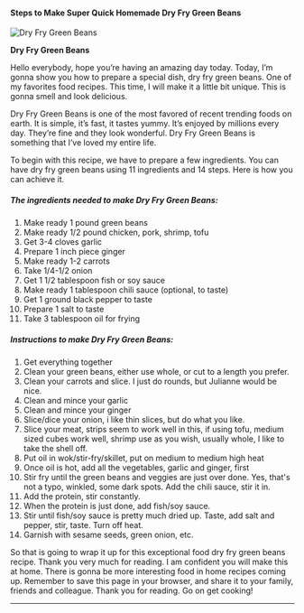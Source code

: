             

#### Steps to Make Super Quick Homemade Dry Fry Green Beans

![Dry Fry Green Beans](https://img-global.cpcdn.com/recipes/f9513d4c67d59e34/751x532cq70/dry-fry-green-beans-recipe-main-photo.jpg)

**Dry Fry Green Beans**

Hello everybody, hope you’re having an amazing day today. Today, I’m gonna show you how to prepare a special dish, dry fry green beans. One of my favorites food recipes. This time, I will make it a little bit unique. This is gonna smell and look delicious.

Dry Fry Green Beans is one of the most favored of recent trending foods on earth. It is simple, it’s fast, it tastes yummy. It’s enjoyed by millions every day. They’re fine and they look wonderful. Dry Fry Green Beans is something that I’ve loved my entire life.

To begin with this recipe, we have to prepare a few ingredients. You can have dry fry green beans using 11 ingredients and 14 steps. Here is how you can achieve it.

##### The ingredients needed to make Dry Fry Green Beans:

1.  Make ready 1 pound green beans
2.  Make ready 1/2 pound chicken, pork, shrimp, tofu
3.  Get 3-4 cloves garlic
4.  Prepare 1 inch piece ginger
5.  Make ready 1-2 carrots
6.  Take 1/4-1/2 onion
7.  Get 1 1/2 tablespoon fish or soy sauce
8.  Make ready 1 tablespoon chili sauce (optional, to taste)
9.  Get 1 ground black pepper to taste
10.  Prepare 1 salt to taste
11.  Take 3 tablespoon oil for frying

##### Instructions to make Dry Fry Green Beans:

1.  Get everything together
2.  Clean your green beans, either use whole, or cut to a length you prefer.
3.  Clean your carrots and slice. I just do rounds, but Julianne would be nice.
4.  Clean and mince your garlic
5.  Clean and mince your ginger
6.  Slice/dice your onion, i like thin slices, but do what you like.
7.  Slice your meat, strips seem to work well in this, if using tofu, medium sized cubes work well, shrimp use as you wish, usually whole, I like to take the shell off.
8.  Put oil in wok/stir-fry/skillet, put on medium to medium high heat
9.  Once oil is hot, add all the vegetables, garlic and ginger, first
10.  Stir fry until the green beans and veggies are just over done. Yes, that's not a typo, winkled, some dark spots. Add the chili sauce, stir it in.
11.  Add the protein, stir constantly.
12.  When the protein is just done, add fish/soy sauce.
13.  Stir until fish/soy sauce is pretty much dried up. Taste, add salt and pepper, stir, taste. Turn off heat.
14.  Garnish with sesame seeds, green onion, etc.

So that is going to wrap it up for this exceptional food dry fry green beans recipe. Thank you very much for reading. I am confident you will make this at home. There is gonna be more interesting food in home recipes coming up. Remember to save this page in your browser, and share it to your family, friends and colleague. Thank you for reading. Go on get cooking!

* * *